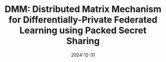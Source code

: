 ---
title: "DMM: Distributed Matrix Mechanism for Differentially-Private Federated Learning using Packed Secret Sharing"
#authors: Alexander Bienstock and Kevin Yeo
collection: talks
category: 2024
#permalink: 
excerpt: #'This paper is about the number 1. The number 2 is left for future work.'
date: 2024-12-31
#venue: "Submitted"
slidesurl: #'http://academicpages.github.io/files/slides1.pdf'
#paperurl: 'https://eprint.iacr.org/2024/503.pdf'
location: 'NeurIPS FL@FM Workshop'
citation: #'Your Name, You. (2009). &quot;Paper Title Number 1.&quot; <i>Journal 1</i>. 1(1).'
---